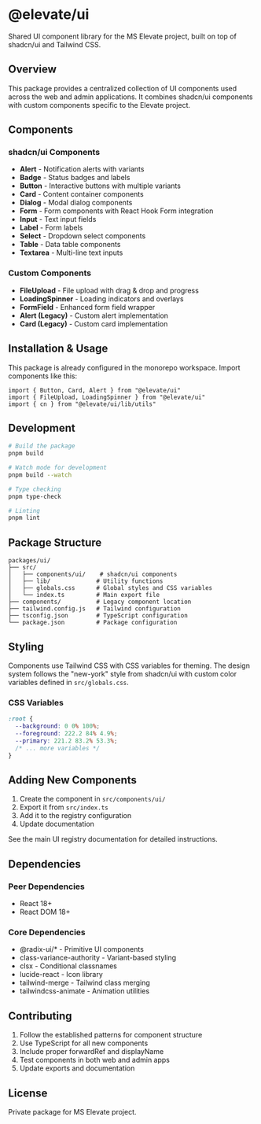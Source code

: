 # @elevate/ui

Shared UI component library for the MS Elevate project, built on top of shadcn/ui and Tailwind CSS.

## Overview

This package provides a centralized collection of UI components used across the web and admin applications. It combines shadcn/ui components with custom components specific to the Elevate project.

## Components

### shadcn/ui Components
- **Alert** - Notification alerts with variants
- **Badge** - Status badges and labels
- **Button** - Interactive buttons with multiple variants
- **Card** - Content container components
- **Dialog** - Modal dialog components
- **Form** - Form components with React Hook Form integration
- **Input** - Text input fields
- **Label** - Form labels
- **Select** - Dropdown select components
- **Table** - Data table components
- **Textarea** - Multi-line text inputs

### Custom Components
- **FileUpload** - File upload with drag & drop and progress
- **LoadingSpinner** - Loading indicators and overlays
- **FormField** - Enhanced form field wrapper
- **Alert (Legacy)** - Custom alert implementation
- **Card (Legacy)** - Custom card implementation

## Installation & Usage

This package is already configured in the monorepo workspace. Import components like this:

```tsx
import { Button, Card, Alert } from "@elevate/ui"
import { FileUpload, LoadingSpinner } from "@elevate/ui"
import { cn } from "@elevate/ui/lib/utils"
```

## Development

```bash
# Build the package
pnpm build

# Watch mode for development
pnpm build --watch

# Type checking
pnpm type-check

# Linting
pnpm lint
```

## Package Structure

```
packages/ui/
├── src/
│   ├── components/ui/    # shadcn/ui components
│   ├── lib/             # Utility functions
│   ├── globals.css      # Global styles and CSS variables
│   └── index.ts         # Main export file
├── components/          # Legacy component location
├── tailwind.config.js   # Tailwind configuration
├── tsconfig.json        # TypeScript configuration
└── package.json         # Package configuration
```

## Styling

Components use Tailwind CSS with CSS variables for theming. The design system follows the "new-york" style from shadcn/ui with custom color variables defined in `src/globals.css`.

### CSS Variables
```css
:root {
  --background: 0 0% 100%;
  --foreground: 222.2 84% 4.9%;
  --primary: 221.2 83.2% 53.3%;
  /* ... more variables */
}
```

## Adding New Components

1. Create the component in `src/components/ui/`
2. Export it from `src/index.ts`
3. Add it to the registry configuration
4. Update documentation

See the main UI registry documentation for detailed instructions.

## Dependencies

### Peer Dependencies
- React 18+
- React DOM 18+

### Core Dependencies
- @radix-ui/* - Primitive UI components
- class-variance-authority - Variant-based styling
- clsx - Conditional classnames
- lucide-react - Icon library
- tailwind-merge - Tailwind class merging
- tailwindcss-animate - Animation utilities

## Contributing

1. Follow the established patterns for component structure
2. Use TypeScript for all new components
3. Include proper forwardRef and displayName
4. Test components in both web and admin apps
5. Update exports and documentation

## License

Private package for MS Elevate project.